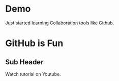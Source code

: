 # Demo

Just started learning Collaboration tools like Github.
# GitHub is Fun
## Sub Header

Watch tutorial on Youtube.
